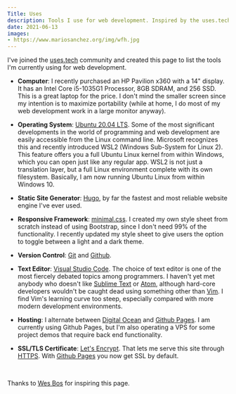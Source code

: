 ```yaml
---
Title: Uses
description: Tools I use for web development. Inspired by the uses.tech project.
date: 2021-06-13
images:
- https://www.mariosanchez.org/img/wfh.jpg
---
```


I've joined the [uses.tech](https://uses.tech) community and created this page to list the tools I'm currently using for web development.

- **Computer**: I recently purchased an HP Pavilion x360 with a 14" display. It has an Intel Core i5-1035G1 Processor, 8GB SDRAM, and 256 SSD. This is a great laptop for the price. I don't mind the smaller screen since my intention is to maximize portability (while at home, I do most of my web development work in a large monitor anyway).

- **Operating System**: [Ubuntu 20.04 LTS](https://www.ubuntu.com/download/desktop). Some of the most significant developments in the world of programming and web development are easily accessible from the Linux command line. Microsoft recognizes this and recently introduced WSL2 (Windows Sub-System for Linux 2). This feature offers you a full Ubuntu Linux kernel from within Windows, which you can open just like any regular app. WSL2 is not just a translation layer, but a full Linux environment complete with its own filesystem. Basically, I am now running Ubuntu Linux from within Windows 10.

- **Static Site Generator**: [Hugo](https://gohugo.io), by far the fastest and most reliable website engine I've ever used.

- **Responsive Framework**: [minimal.css](/css/minimal.css). I created my own style sheet from scratch instead of using Bootstrap, since I don't need 99% of the functionality. I recently updated my style sheet to give users the option to toggle between a light and a dark theme.

- **Version Control**: [Git](https://git-scm.com/) and [Github](https://github.com/mariobox).  

- **Text Editor**: [Visual Studio Code](https://code.visualstudio.com/). The choice of text editor is one of the most fiercely debated topics among programmers. I haven't yet met anybody who doesn't like [Sublime Text](https://sublimetext.com) or [Atom](https://atom.io), although hard-core developers wouldn't be caught dead using something other than [Vim](https://vim.org). I find Vim's learning curve too steep, especially compared with more modern development environments.

- **Hosting**: I alternate between [Digital Ocean](https://digitalocean) and [Github Pages](https://pages.github.com/). I am currently using Github Pages, but I'm also operating a VPS for some project demos that require back end functionality.

- **SSL/TLS Certificate**: [Let's Encrypt](https://letsencrypt.org). That lets me serve this site through [HTTPS](../https/). With [Github Pages](https://pages.github.com) you now get SSL by default.
<br />

Thanks to [Wes Bos](https://wesbos.com/uses) for inspiring this page.
